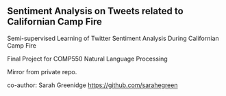 ## Sentiment Analysis on Tweets related to Californian Camp Fire
Semi-supervised Learning of Twitter Sentiment Analysis During Californian Camp Fire

Final Project for COMP550 Natural Language Processing

Mirror from private repo.

co-author: Sarah Greenidge https://github.com/sarahegreen
